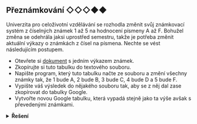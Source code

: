 ## Přeznámkování ◇◇◇◆◆

Univerzita pro celoživotní vzdělávání se rozhodla změnit svůj známkovací systém z číselných známek 1 až 5 na hodnocení písmeny A až F. Bohužel změna se odehrála jaksi uprostřed semestru, takže je potřeba změnit aktuální výkazy o známkách z čísel na písmena. Nechte se vést následujícím postupem.

- Otevřete si [dokument](https://docs.google.com/spreadsheets/d/1mm2iZ2TWosQ4Yv4cahgMQrMsicneTrkrcdVP3Nz1PQY/edit?usp=sharing) s jedním výkazem známek.
- Zkopírujte si tuto tabulku do textového souboru.
- Napište program, který tuto tabulku načte ze souboru a změní všechny známky tak, že 1 bude A, 2 bude B, 3 bude C, 4 bude D a 5 bude F.
- Vypište váš výsledek do nějakého souboru tak, aby se z něj dal zase zkopírovat do tabulky Google.
- Vytvořte novou Google tabulku, která vypadá stejně jako ta výše avšak s převedenými známkami.

<details>
<summary><b>Řešení</b></summary>


```python
with open('puvodni_tabulka.txt', encoding='utf-8') as vstup:
    text = vstup.read()

# zkopirovanim tabulky z google sheet dostaneme hodnoty oddelene tabulatorem "\t"
# nahrazeni pak musime udelat i s tabulatory, aby se nam nenahradily hodnty i u nazvu testu v zahlavi

# pokud uzavreme cast kodu do zavorek, muzeme pak rozdelit na jednotlive radky
novy_text = (
    text
    .replace('\t1', '\tA')
    .replace('\t2', '\tB')
    .replace('\t3', '\tC')
    .replace('\t4', '\tD')
    .replace('\t5', '\tE')
)

with open('nova_tabulka.txt', 'w', encoding='utf-8') as vystup:
    vystup.write(novy_text)
```

</details>
